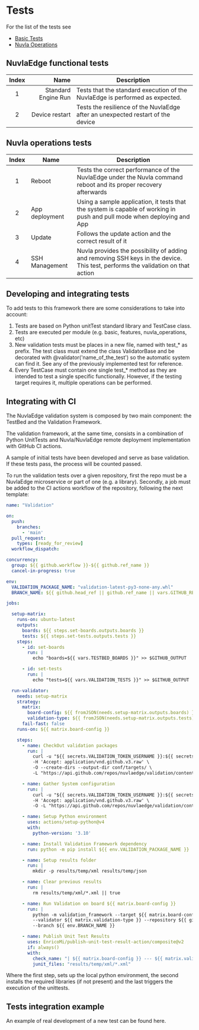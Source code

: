 # Tests

For the list of the tests see

* [Basic Tests](01%20Basic%20Tests.md)
* [Nuvla Operations](02%20Nuvla%20Operations.md)

## NuvlaEdge functional tests

| Index |                  Name | Description                                                                              |
|:-----:|----------------------:|------------------------------------------------------------------------------------------|
|   1   |   Standard Engine Run | Tests that the standard execution of the NuvlaEdge is performed as expected.             |
|   2   |        Device restart | Tests the resilience of the NuvlaEdge after an unexpected restart of the device          |


## Nuvla operations tests

| Index | Name           | Description                                                                                                                     |
|:-----:|----------------|---------------------------------------------------------------------------------------------------------------------------------|
|   1   | Reboot         | Tests the correct performance of the NuvlaEdge under the Nuvla command reboot and its proper recovery afterwards                |
|   2   | App deployment | Using a sample application, it tests that the system is capable of working in push and pull mode when deploying and App         |
|   3   | Update         | Follows the update action and the correct result of it                                                                          |
|   4   | SSH Management | Nuvla provides the possibility of adding and removing SSH keys in the device. This test, performs the validation on that action |



## Developing and integrating tests

To add tests to this framework there are some considerations to take into account:

1. Tests are based on Python unitTest standard library and TestCase class.
2. Tests are executed per module (e.g. basic, features, nuvla_operations, etc)
3. New validation tests must be places in a new file, named with test_* as
   prefix. The test class must extend the class ValidatorBase and be decorated
   with @validator('name_of_the_test') so the automatic system can find it. See
   any of the previously implemented test for reference.
4. Every TestCase must contain one single test_* method as they are intended to
   test a single specific functionally. However, if the testing target requires
   it, multiple operations can be performed.


## Integrating with CI

The NuvlaEdge validation system is composed by two main component: the TestBed
and the Validation Framework.

The validation framework, at the same time, consists in a combination of Python
UnitTests and Nuvla/NuvlaEdge remote deployment implementation with GitHub CI
actions.

A sample of initial tests have been developed and serve as base validation. If
these tests pass, the process will be counted passed.

To run the validation tests over a given repository, first the repo must be a
NuvlaEdge microservice or part of one
(e.g. a library). Secondly, a job must be added to the CI actions workflow of
the repository, following the next template:

```yaml
name: "Validation"

on:
  push:
    branches:
      - 'main'
  pull_request:
    types: [ready_for_review]
  workflow_dispatch:

concurrency:
  group: ${{ github.workflow }}-${{ github.ref_name }}
  cancel-in-progress: true

env:
  VALIDATION_PACKAGE_NAME: "validation-latest-py3-none-any.whl"
  BRANCH_NAME: ${{ github.head_ref || github.ref_name || vars.GITHUB_REF_NAME }}

jobs:

  setup-matrix:
    runs-on: ubuntu-latest
    outputs:
      boards: ${{ steps.set-boards.outputs.boards }}
      tests: ${{ steps.set-tests.outputs.tests }}
    steps:
      - id: set-boards
        run: |
          echo "boards=${{ vars.TESTBED_BOARDS }}" >> $GITHUB_OUTPUT

      - id: set-tests
        run: |
          echo "tests=${{ vars.VALIDATION_TESTS }}" >> $GITHUB_OUTPUT

  run-validator:
    needs: setup-matrix
    strategy:
      matrix:
        board-config: ${{ fromJSON(needs.setup-matrix.outputs.boards) }}
        validation-type: ${{ fromJSON(needs.setup-matrix.outputs.tests) }}
      fail-fast: false
    runs-on: ${{ matrix.board-config }}

    steps:
      - name: CheckOut validation packages
        run: |
          curl -u "${{ secrets.VALIDATION_TOKEN_USERNAME }}:${{ secrets.VALIDATION_TOKEN_SECRET }}" \
          -H 'Accept: application/vnd.github.v3.raw' \
          -O --create-dirs --output-dir conf/targets/ \
          -L "https://api.github.com/repos/nuvlaedge/validation/contents/conf/targets/${{ matrix.board-config }}.toml" \

      - name: Gather System configuration
        run: |
          curl -u "${{ secrets.VALIDATION_TOKEN_USERNAME }}:${{ secrets.VALIDATION_TOKEN_SECRET }}" \
          -H 'Accept: application/vnd.github.v3.raw' \
          -O -L "https://api.github.com/repos/nuvlaedge/validation/contents/${{ env.VALIDATION_PACKAGE_NAME }}"

      - name: Setup Python environment
        uses: actions/setup-python@v4
        with:
          python-version: '3.10'

      - name: Install Validation Framework dependency
        run: python -m pip install ${{ env.VALIDATION_PACKAGE_NAME }}  --force-reinstall

      - name: Setup results folder
        run: |
          mkdir -p results/temp/xml results/temp/json

      - name: Clear previous results
        run: |
          rm results/temp/xml/*.xml || true

      - name: Run Validation on board ${{ matrix.board-config }}
        run: |
          python -m validation_framework --target ${{ matrix.board-config }}.toml \
          --validator ${{ matrix.validation-type }} --repository ${{ github.event.repository.name }} \
          --branch ${{ env.BRANCH_NAME }} 

      - name: Publish Unit Test Results
        uses: EnricoMi/publish-unit-test-result-action/composite@v2
        if: always()
        with:
          check_name: "| ${{ matrix.board-config }} --- ${{ matrix.validation-type }} |"
          junit_files: "results/temp/xml/*.xml"
```

Where the first step, sets up the local python environment, the second installs
the required libraries (if not present) and the last triggers the execution of
the unittests.

## Tests integration example
An example of real development of a new test can be found here.